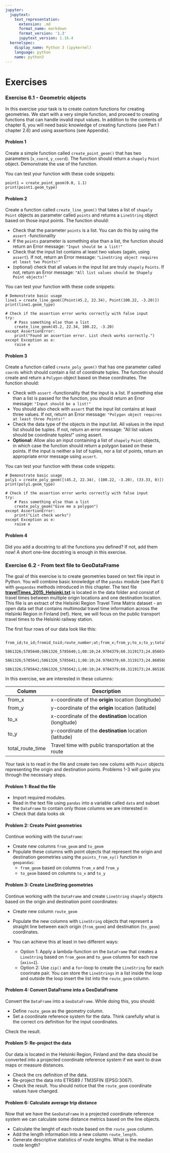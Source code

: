 ```yaml
---
jupyter:
  jupytext:
    text_representation:
      extension: .md
      format_name: markdown
      format_version: '1.3'
      jupytext_version: 1.16.4
  kernelspec:
    display_name: Python 3 (ipykernel)
    language: python
    name: python3
---
```


# Exercises

### Exercise 6.1 - Geometric objects

In this exercise your task is to create custom functions for creating geometries. We start with a very simple function, and proceed to creating functions that can handle invalid input values. In addition to the contents of chapter 6, you will need basic knowledge of creating functions (see Part I chapter 2.6) and using assertions (see Appendix).

#### Problem 1

Create a simple function called `create_point_geom()` that has two parameters (`x_coord`, `y_coord`). The function should return a `shapely` `Point`  object. Demonstrate the use of the function.

You can test your function with these code snippets: 

```
point1 = create_point_geom(0.0, 1.1)
print(point1.geom_type)
```


#### Problem 2

Create a function called `create_line_geom()` that takes a list of `shapely` `Point` objects as parameter called `points` and returns a `LineString` object based on those input points. The function should: 

- Check that the parameter `points` is a list. You can do this by using the `assert` -functionality
- If the `points` parameter is something else than a list, the function should return an Error message: `"Input should be a list!"`
- Check that the input list contains at least two values (again, using `assert`). If not, return an Error message: `"LineString object requires at least two Points!"`
- (optional) check that all values in the input list are truly `shapely` `Points`. If not, return an Error message: `"All list values should be Shapely Point objects!"`

You can test your function with these code snippets: 

```
# Demonstrate basic usage
line1 = create_line_geom([Point(45.2, 22.34), Point(100.22, -3.20)])
print(line1.geom_type)
```
```
# Check if the assertion error works correctly with false input
try:
    # Pass something else than a list
    create_line_geom(45.2, 22.34, 100.22, -3.20)
except AssertionError:
    print("Found an assertion error. List check works correctly.")
except Exception as e:
    raise e
```


#### Problem 3

Create a function called `create_poly_geom()` that has one parameter called `coords` which should contain a list of coordinate tuples. The function should create and return a `Polygon` object based on these coordinates. The function should:  

  -  Check with `assert` -functionality that the input is a list. If something else than a list is passed for the function, you should return an Error message: `"Input should be a list!"`
  - You should also check with `assert` that the input list contains at least three values. If not, return an Error message: `"Polygon object requires at least three Points!"`
  - Check the data type of the objects in the input list. All values in the input list should be tuples. If not, return an error message: "All list values should be coordinate tuples!" using assert.
  - **Optional:** Allow also an input containing a list of `shapely` `Point` objects, in which case the function should return a polygon based on these points. If the input is neither a list of tuples, nor a list of points, return an appropriate error message using `assert`.

You can test your function with these code snippets:

```
# Demonstrate basic usage
poly1 = create_poly_geom([(45.2, 22.34), (100.22, -3.20), (33.33, 0)])
print(poly1.geom_type)
```

```
# Check if the assertion error works correctly with false input
try:
    # Pass something else than a list
    create_poly_geom("Give me a polygon")
except AssertionError:
    print("List check works")
except Exception as e:
    raise e
```


#### Problem 4

Did you add a docstring to all the functions you defined? If not, add them now! A short one-line docstring is enough in this exercise.


### Exercise 6.2 - From text file to GeoDataFrame


The goal of this exercise is to create geometries based on text file input in Python. You will combine basic knowledge of the `pandas` module (see Part I) with `geopandas` methods introduced in this chapter. The text file **[travelTimes_2015_Helsinki.txt](data/travelTimes_2015_Helsinki.txt)** is located in the data folder and consist of travel times between multiple origin locations and one destination location. This file is an extract of the Helsinki Region Travel Time Matrix dataset - an open data set that contains multimodal travel time information across the Helsinki Region in Finland (ref). Here, we will focus on the public transport travel times to the Helsinki railway station. 

The first four rows of our data look like this:

```
   from_id;to_id;fromid_toid;route_number;at;from_x;from_y;to_x;to_y;total_route_time;route_time;route_distance
   5861326;5785640;5861326_5785640;1;08:10;24.9704379;60.3119173;24.8560344;60.399940599999994;125.0;99.0;22917.6
   5861326;5785641;5861326_5785641;1;08:10;24.9704379;60.3119173;24.8605682;60.4000135;123.0;102.0;23123.5
   5861326;5785642;5861326_5785642;1;08:10;24.9704379;60.3119173;24.865102;60.4000863;125.0;103.0;23241.3
```

In this exercise, we are interested in these columns:

| Column | Description |
|--------|-------------|
| from_x | x-coordinate of the **origin** location (longitude) |
| from_y | y-coordinate of the **origin** location (latitude) |
| to_x   | x-coordinate of the **destination** location (longitude)|
| to_y   | y-coordinate of the **destination** location (latitude) |
| total_route_time | Travel time with public transportation at the route |

Your task is to read in the file and create two new colums with `Point` objects representing the origin and destination points. Problems 1-3 will guide you through the necessary steps.



#### Problem 1: Read the file

- Import required modules.
- Read in the text file using `pandas` into a variable called `data` and subset the `DataFrame` to contain only those columns we are interested in
- Check that data looks ok



#### Problem 2: Create Point geometries

Continue working with the `DataFrame`:
- Create new columns `from_geom` and `to_geom`
- Populate these columns with point objects that represent the origin and destination geometries using the `points_from_xy()` function in `geopandas`:
    - `from_geom` based on columns `from_x` and `from_y`
    - `to_geom` based on columns `to_x` and `to_y`



#### Problem 3: Create LineString geometries

Continue working with the `DataFrame` and create `LineString` `shapely` objects based on the origin and destination point coordinates:

- Create new column `route_geom`
- Populate the new columns with `LineString` objects that represent a straight line between each origin (`from_geom`) and destination (`to_geom`) coordinates.

- You can achieve this at least in two different ways:
    - Option 1: Apply a lambda-function on the `DataFrame` that creates a `LineString` based on `from_geom` and `to_geom` columns for each row (`axis=1`).
    - Option 2: Use `zip()` and a `for`-loop to create the `LineString` for each coorinate pair. You can store the `LineStrings` in a list inside the loop and outside the loop insert the list into the `route_geom` column.



#### Problem 4: Convert DataFrame into a GeoDataFrame

Convert the `DataFrame` into a `GeoDataFrame`. While doing this, you should:
- Define `route_geom` as the geometry column.
- Set a coordinate reference system for the data. Think carefully what is the correct crs definition for the input coordinates.

Check the result. 


#### Problem 5: Re-project the data

Our data is located in the Helsinki Region, Finland and the data should be converted into a projected coordinate reference system if we want to draw maps or measure distances. 

- Check the crs definition of the data. 
- Re-project the data into ETRS89 / TM35FIN (EPSG:3067).
- Check the result. You should notice that the `route_geom` coordinate values have changed.


#### Problem 6: Calculate average trip distance

Now that we have the `GeoDataFrame` in a projected coordinate reference system we can calculate some distance metrics based on the line objects.

- Calculate the lenght of each route based on the `route_geom` column.
- Add the length information into a new column `route_length`.
- Generate descriptive statistics of route lengths. What is the median route length?
